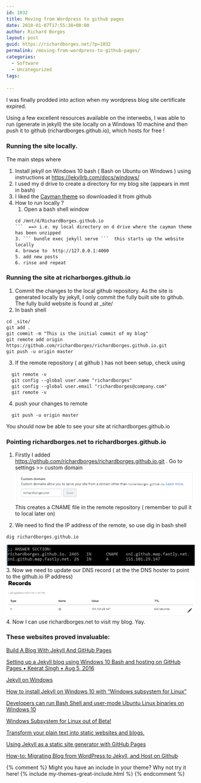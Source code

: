 ```yaml
---
id: 1032
title: Moving from Wordpress to github pages
date: 2018-01-07T17:55:38+00:00
author: Richard Borges
layout: post
guid: https://richardborges.net/?p=1032
permalink: /moving-from-wordpress-to-github-pages/
categories:
  - Software
  - Uncategorized
tags:
  
---
```


I was finally prodded into action when my wordpress blog site certificate expired. 

Using a few excellent resources available on the interwebs, I was able to run (generate in jekyll) the site locally on a Windows 10 machine and then push it to github (richardborges.github.io), which hosts for free ! 

### Running the site locally. 
The main steps where
1. Install jekyll on Windows 10 bash ( Bash on Ubuntu on Windows ) using instructions at https://jekyllrb.com/docs/windows/
2. I used my d drive to create a directory for my blog site (appears in mnt in bash)
3. I liked the [Cayman theme](https://pages-themes.github.io/cayman/) so downloaded it from github 
4. How to run locally ?
    1. Open a bash shell window  
    ``` 
    cd /mnt/d/RichardBorges.github.io 
    ```  ==> i.e. my local directory on d drive where the cayman theme has been unzipped
    3. ``` bundle exec jekyll serve ```  this starts up the website locally
    4. browse to  http://127.0.0.1:4000 
    5. add new posts
    6. rinse and repeat

### Running the site at richarborges.github.io
1. Commit the changes to the local github repository. As the site is generated locally by jekyll, I only commit the fully built site to github. The fully build website is found at _site/
2. In bash shell
  ```
  cd _site/ 
  git add . 
  git commit -m "This is the initial commit of my blog"
  git remote add origin https://github.com/richardborges/richardborges.github.io.git
  git push -u origin master
  ```
3. If the remote repository ( at github ) has not been setup, check using
```
  git remote -v
  git config --global user.name "richardborges"
  git config --global user.email "richardborges@company.com"  
  git remote -v
```
4. push your changes to remote
```
  git push -u origin master
```
You should now be able to see your site at richardborges.github.io

### Pointing richardborges.net to richardborges.github.io
1. Firstly I added https://github.com/richardborges/richardborges.github.io.git . Go to settings >> custom domain  ![custom domain](/assets/images/posts/2018/01/CustomDomain.github.PNG)
This creates a CNAME file in the remote repository ( remember to pull it to local later on)

2. We need to find the IP address of the remote, so use dig in bash shell
```
dig richardborges.github.io
```
![dig in bash shell](/assets/images/posts/2018/01/digrichardborges.github.io.PNG)
3. Now we need to update our DNS record ( at the the DNS hoster to point to the github.io IP address)
![DNS maintenance](/assets/images/posts/2018/01/DNSmaintenance.PNG)
4. Now I can use richardborges.net to visit my blog. Yay.


### These websites proved invaluable: 

[Build A Blog With Jekyll And GitHub Pages](https://www.smashingmagazine.com/2014/08/build-blog-jekyll-github-pages/)

[Setting up a Jekyll blog using Windows 10 Bash and hosting on GitHub Pages • Keerat Singh • Aug 5, 2016](http://keerats.com/blog/2016/setup-jekyll-blog-windows-10-bash-host-github-pages/)

[Jekyll on Windows](https://jekyllrb.com/docs/windows/)

[How to install Jekyll on Windows 10 with “Windows subsystem for Linux”](https://davidburela.wordpress.com/2017/05/17/how-to-install-jekyll-on-windows-10-with-windows-subsystem-for-linux/)

[Developers can run Bash Shell and user-mode Ubuntu Linux binaries on Windows 10 ](https://www.hanselman.com/blog/DevelopersCanRunBashShellAndUsermodeUbuntuLinuxBinariesOnWindows10.aspx)

[Windows Subsystem for Linux out of Beta!](https://blogs.msdn.microsoft.com/commandline/2017/07/28/windows-subsystem-for-linux-out-of-beta/)

[Transform your plain text into static websites and blogs.](https://jekyllrb.com/)

[Using Jekyll as a static site generator with GitHub Pages](https://help.github.com/articles/using-jekyll-as-a-static-site-generator-with-github-pages/)

[How-to: Migrating Blog from WordPress to Jekyll, and Host on Github](https://girliemac.com/blog/2013/12/27/wordpress-to-jekyll/)


{% comment %}
Might you have an include in your theme? Why not try it here!
{% include my-themes-great-include.html %}
{% endcomment %}

